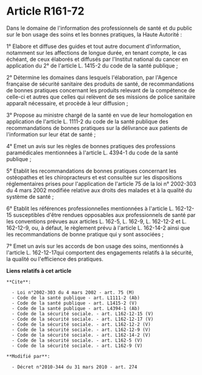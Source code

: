 # Article R161-72

Dans le domaine de l'information des professionnels de santé et du public sur le bon usage des soins et les bonnes pratiques,
la Haute Autorité : 

1° Elabore et diffuse des guides et tout autre document d'information, notamment sur les affections de longue durée, en
tenant compte, le cas échéant, de ceux élaborés et diffusés par l'Institut national du cancer en application du 2° de
l'article L. 1415-2 du code de la santé publique ; 

2° Détermine les domaines dans lesquels l'élaboration, par l'Agence française de sécurité sanitaire des produits de santé, de
recommandations de bonnes pratiques concernant les produits relevant de la compétence de celle-ci et autres que celles qui
relèvent de ses missions de police sanitaire apparaît nécessaire, et procède à leur diffusion ; 

3° Propose au ministre chargé de la santé en vue de leur homologation en application de l'article L. 1111-2 du code de la
santé publique des recommandations de bonnes pratiques sur la délivrance aux patients de l'information sur leur état de
santé ; 

4° Emet un avis sur les règles de bonnes pratiques des professions paramédicales mentionnées à l'article L. 4394-1 du code de
la santé publique ; 

5° Etablit les recommandations de bonnes pratiques concernant les ostéopathes et les chiropracteurs et est consultée sur les
dispositions réglementaires prises pour l'application de l'article 75 de la loi n° 2002-303 du 4 mars 2002 modifiée relative
aux droits des malades et à la qualité du système de santé ; 

6° Etablit les références professionnelles mentionnées à l'article L. 162-12-15 susceptibles d'être rendues opposables aux
professionnels de santé par les conventions prévues aux articles L. 162-5, L. 162-9, 
L. 162-12-2 et L. 162-12-9, ou, à défaut, le règlement prévu à l'article L. 162-14-2 ainsi que les recommandations de bonne
pratique qui y sont associées ; 

7° Emet un avis sur les accords de bon usage des soins, mentionnés à l'article L. 162-12-17qui comportent des engagements
relatifs à la sécurité, la qualité ou l'efficience des pratiques.

**Liens relatifs à cet article**

	**Cite**:

	  - Loi n°2002-303 du 4 mars 2002 - art. 75 (M)
	  - Code de la santé publique - art. L1111-2 (Ab)
	  - Code de la santé publique - art. L1415-2 (V)
	  - Code de la santé publique - art. L4394-1 (Ab)
	  - Code de la sécurité sociale. - art. L162-12-15 (V)
	  - Code de la sécurité sociale. - art. L162-12-17 (V)
	  - Code de la sécurité sociale. - art. L162-12-2 (V)
	  - Code de la sécurité sociale. - art. L162-12-9 (V)
	  - Code de la sécurité sociale. - art. L162-14-2 (V)
	  - Code de la sécurité sociale. - art. L162-5 (V)
	  - Code de la sécurité sociale. - art. L162-9 (V)

	**Modifié par**:

	  - Décret n°2010-344 du 31 mars 2010 - art. 274
